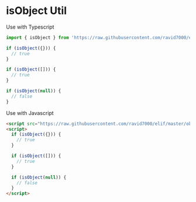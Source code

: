 # isObject Util

Use with Typescript

```js
import { isObject } from 'https://raw.githubusercontent.com/ravid7000/elif/master/object/isObject/mod.ts'

if (isObject({})) {
  // true
}

if (isObject([])) {
  // true
}

if (isObject(null)) {
  // false
}
```

Use with Javascript

```html
<script src="https://raw.githubusercontent.com/ravid7000/elif/master/object/isObject/script.js"></script>
<script>
  if (isObject({})) {
    // true
  }

  if (isObject([])) {
    // true
  }

  if (isObject(null)) {
    // false
  }
</script>
```

